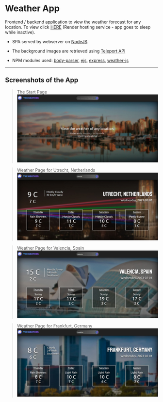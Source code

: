 # Weather App

Frontend / backend application to view the weather forecast for any location. To view click [HERE](https://weather-app-7pfe.onrender.com/) (Render hosting service - app goes to sleep while inactive).

- SPA served by webserver on [NodeJS](https://nodejs.org/en/).

- The background images are retrieved using [Teleport API](https://developers.teleport.org/api/resources/)

- NPM modules used: [body-parser](https://www.npmjs.com/package/body-parser), [ejs](https://www.npmjs.com/package/ejs), [express](https://www.npmjs.com/package/express), [weather-js](https://www.npmjs.com/package/weather-js)

---

## Screenshots of the App

> The Start Page
> ![Alt text](img/home.JPG?raw=true 'Home page')

> Weather Page for Utrecht, Netherlands
> ![Alt text](img/weather2.JPG?raw=true 'Weather Page')

> Weather Page for Valencia, Spain
> ![Alt text](img/weather3.JPG?raw=true 'Weather Page')

> Weather Page for Frankfurt, Germany
> ![Alt text](img/weather4.JPG?raw=true 'Weather Page')

